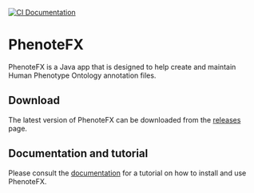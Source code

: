 [![CI Documentation](https://github.com/monarch-initiative/PhenoteFX/actions/workflows/pages/pages-build-deployment/badge.svg)](https://github.com/monarch-initiative/PhenoteFX/actions/workflows/pages/pages-build-deployment/badge.svg)


# PhenoteFX
PhenoteFX is a Java app that is designed to help create and maintain 
Human Phenotype Ontology annotation files.

## Download
The latest version of PhenoteFX can be downloaded from
the [releases](https://github.com/monarch-initiative/PhenoteFX/releases) page.


## Documentation and tutorial
Please consult the [documentation](https://monarch-initiative.github.io/PhenoteFX/) for
a tutorial on how to install and use PhenoteFX.

